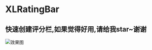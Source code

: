 # XLRatingBar

## 快速创建评分栏,如果觉得好用,请给我star~谢谢

![效果图](https://github.com/CoderJason1992/XLRatingBar/blob/master/效果图.gif ) 
